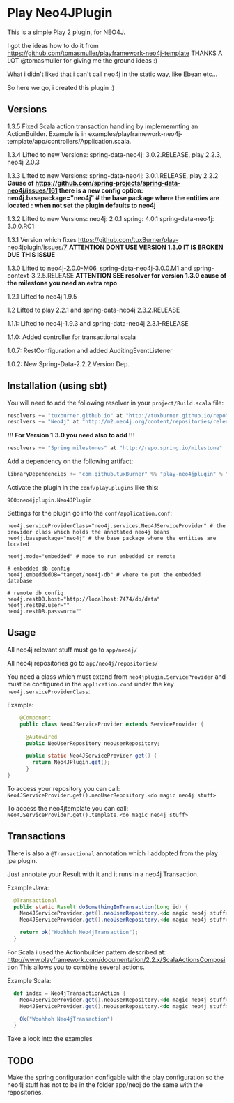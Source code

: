 # Play Neo4JPlugin

This is a simple Play 2 plugin, for NEO4J.

I got the ideas how to do it from https://github.com/tomasmuller/playframework-neo4j-template THANKS A LOT @tomasmuller for giving me the ground ideas :)

What i didn't liked that i can't call neo4j in the static way, like Ebean etc...

So here we go, i created this plugin :)

## Versions
1.3.5 Fixed Scala action transaction handling by implememnting an ActionBuilder. Example is in examples/playframework-neo4j-template/app/controllers/Application.scala.

1.3.4 Lifted to new Versions: spring-data-neo4j: 3.0.2.RELEASE, play 2.2.3, neo4j 2.0.3

1.3.3 Lifted to new Versions: spring-data-neo4j: 3.0.1.RELEASE, play 2.2.2 **Cause of https://github.com/spring-projects/spring-data-neo4j/issues/161 there is a new config option: neo4j.basepackage="neo4j" # the base package where the entities are located : when not set the plugin defaults to neo4j**

1.3.2 Lifted to new Versions: neo4j: 2.0.1 spring: 4.0.1 spring-data-neo4j: 3.0.0.RC1

1.3.1  Version which fixes https://github.com/tuxBurner/play-neo4jplugin/issues/7 **ATTENTION DONT  USE VERSION 1.3.0 IT IS BROKEN DUE THIS ISSUE**

1.3.0  Lifted to neo4j-2.0.0-M06, spring-data-neo4j-3.0.0.M1 and spring-context-3.2.5.RELEASE **ATTENTION SEE  resolver for version 1.3.0 cause of the milestone you need an extra repo** 

1.2.1  Lifted to neo4j 1.9.5

1.2    Lifted to play 2.2.1 and spring-data-neo4j 2.3.2.RELEASE 

1.1.1: Lifted to neo4j-1.9.3 and spring-data-neo4j 2.3.1-RELEASE

1.1.0: Added controller for transactional scala

1.0.7: RestConfiguration and added AuditingEventListener

1.0.2: New Spring-Data-2.2.2 Version Dep. 



## Installation (using sbt)

You will need to add the following resolver in your `project/Build.scala` file:

```scala
resolvers += "tuxburner.github.io" at "http://tuxburner.github.io/repo",
resolvers += "Neo4j" at "http://m2.neo4j.org/content/repositories/releases/"
```

**!!! For Version 1.3.0 you need also to add !!!**
```scala
resolvers += "Spring milestones" at "http://repo.spring.io/milestone"
```

Add a dependency on the following artifact:

```scala
libraryDependencies += "com.github.tuxBurner" %% "play-neo4jplugin" % "1.3.5"
```

Activate the plugin in the `conf/play.plugins` like this:

```
900:neo4jplugin.Neo4JPlugin
```

Settings for the plugin go into the `conf/application.conf`:

```
neo4j.serviceProviderClass="neo4j.services.Neo4JServiceProvider" # the provider class which holds the annotated neo4j beans
neo4j.basepackage="neo4j" # the base package where the entities are located

neo4j.mode="embedded" # mode to run embedded or remote

# embedded db config
neo4j.embeddedDB="target/neo4j-db" # where to put the embedded database

# remote db config
neo4j.restDB.host="http://localhost:7474/db/data"
neo4j.restDB.user=""
neo4j.restDB.password=""

```

## Usage

All neo4j relevant stuff must go to `app/neo4j/`

All neo4j repositories go to `app/neo4j/repositories/`


You need a class which must extend from `neo4jplugin.ServiceProvider` and must be configured in the `application.conf` under the key `neo4j.serviceProviderClass`:

Example: 
```java
    @Component
    public class Neo4JServiceProvider extends ServiceProvider {

      @Autowired
      public NeoUserRepository neoUserRepository;

      public static Neo4JServiceProvider get() {
        return Neo4JPlugin.get();
      }
}

```

To access your repository you can call: `Neo4JServiceProvider.get().neoUserRepository.<do magic neo4j stuff>`

To access the neo4jtemplate you can call: `Neo4JServiceProvider.get().template.<do magic neo4j stuff>`

## Transactions

There is also a `@Transactional` annotation which I addopted from the play jpa plugin.

Just annotate your Result with it and it runs in a neo4j Transaction.

Example Java: 
```java
  @Transactional
  public static Result doSomethingInTransaction(Long id) {
    Neo4JServiceProvider.get().neoUserRepository.<do magic neo4j stuff>
    Neo4JServiceProvider.get().neoUserRepository.<do magic neo4j stuff>

    return ok("Woohhoh Neo4jTransaction");
  }  
```

For Scala i used the Actionbuilder pattern described at: http://www.playframework.com/documentation/2.2.x/ScalaActionsComposition
This allows you to combine several actions. 

Example Scala:
```scala
  def index = Neo4jTransactionAction {
    Neo4JServiceProvider.get().neoUserRepository.<do magic neo4j stuff>
    Neo4JServiceProvider.get().neoUserRepository.<do magic neo4j stuff>

    Ok("Woohhoh Neo4jTransaction")
  }
```

Take a look into the examples


## TODO

Make the spring configuration configable with the play configuration so the neo4j stuff has not to be in the folder app/neoj do the same with the repositories.
